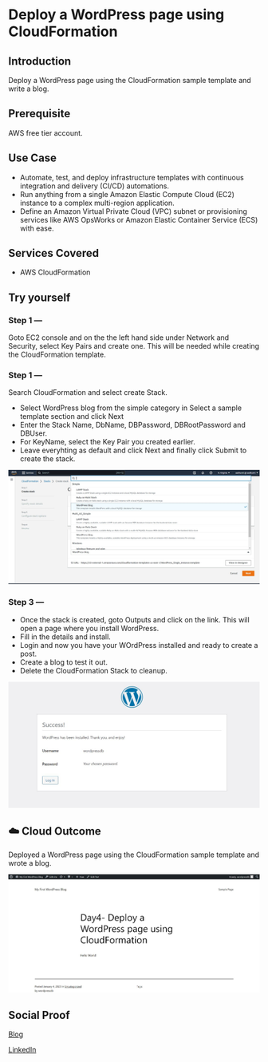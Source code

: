 # Deploy a WordPress page using CloudFormation

## Introduction

Deploy a WordPress page using the CloudFormation sample template and write a blog.

## Prerequisite

AWS free tier account.
## Use Case

- Automate, test, and deploy infrastructure templates with continuous integration and delivery (CI/CD) automations.
- Run anything from a single Amazon Elastic Compute Cloud (EC2) instance to a complex multi-region application.
- Define an Amazon Virtual Private Cloud (VPC) subnet or provisioning services like AWS OpsWorks or Amazon Elastic Container Service (ECS) with ease.

## Services Covered

- AWS CloudFormation

## Try yourself

### Step 1 — 
Goto EC2 console and on the the left hand side under Network and Security, select Key Pairs and create one. This will be needed while creating the CloudFormation template.

### Step 1 — 
Search CloudFormation and select create Stack.
- Select WordPress blog from the simple category in Select a sample template section and click Next
- Enter the Stack Name, DbName, DBPassword, DBRootPassword and DBUser.
- For KeyName, select the Key Pair you created earlier.
- Leave everyhting as default and click Next and finally click Submit to create the stack.

![Screenshot](https://github.com/aaditunni/100DaysOfCloud/blob/main/Journey/004/day4.JPG)

### Step 3 — 
- Once the stack is created, goto Outputs and click on the link. This will open a page where you install WordPress.
- Fill in the details and install.
- Login and now you have your WOrdPress installed and ready to create a post.
- Create a blog to test it out.
- Delete the CloudFormation Stack to cleanup.

![Screenshot](https://github.com/aaditunni/100DaysOfCloud/blob/main/Journey/004/day4.1.JPG)


## ☁️ Cloud Outcome

Deployed a WordPress page using the CloudFormation sample template and wrote a blog.

![Screenshot](https://github.com/aaditunni/100DaysOfCloud/blob/main/Journey/004/day4.2.JPG)

## Social Proof

[Blog](https://dev.to/aaditunni/deploy-a-wordpress-page-using-aws-cloudformation-2jkm)

[LinkedIn](https://www.linkedin.com/posts/aaditunni_100daysofcloud-aws-cloud-activity-7016336355479707648-5IQo?utm_source=share&utm_medium=member_desktop)
